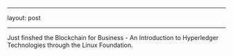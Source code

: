 
---
layout: post

---

Just finshed the Blockchain for Business - An Introduction to Hyperledger Technologies through the  Linux Foundation.
